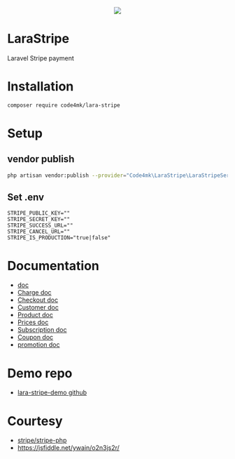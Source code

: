 <p align="center" ><img src="https://user-images.githubusercontent.com/17185462/67279915-d2a58480-f4ed-11e9-868b-3e467b8552a2.png"></p>

# LaraStripe
Laravel Stripe payment

# Installation

```bash
composer require code4mk/lara-stripe
```

# Setup

## vendor publish

```bash
php artisan vendor:publish --provider="Code4mk\LaraStripe\LaraStripeServiceProvider" --tag=config
```

## Set .env 

```
STRIPE_PUBLIC_KEY=""
STRIPE_SECRET_KEY=""
STRIPE_SUCCESS_URL=""
STRIPE_CANCEL_URL=""
STRIPE_IS_PRODUCTION="true|false"
```

# Documentation

* [doc](https://github.com/code4mk/lara-stripe/tree/master/doc)
* [Charge doc](https://github.com/code4mk/lara-stripe/blob/master/doc/charge.md)
* [Checkout doc](https://github.com/code4mk/lara-stripe/blob/master/doc/payment-checkout.md)
* [Customer doc](https://github.com/code4mk/lara-stripe/blob/master/doc/customer.md)
* [Product doc](https://github.com/code4mk/lara-stripe/blob/master/doc/product.md)
* [Prices doc](https://github.com/code4mk/lara-stripe/blob/master/doc/prices.md)
* [Subscription doc](https://github.com/code4mk/lara-stripe/blob/master/doc/subscription.md)
* [Coupon doc](https://github.com/code4mk/lara-stripe/blob/master/doc/coupon.md)
* [promotion doc](https://github.com/code4mk/lara-stripe/blob/master/doc/promotion.md)

# Demo repo

* [lara-stripe-demo github](https://github.com/code4mk/lara-stripe-demo)

# Courtesy

* [stripe/stripe-php](https://github.com/stripe/stripe-php)
* https://jsfiddle.net/ywain/o2n3js2r/
